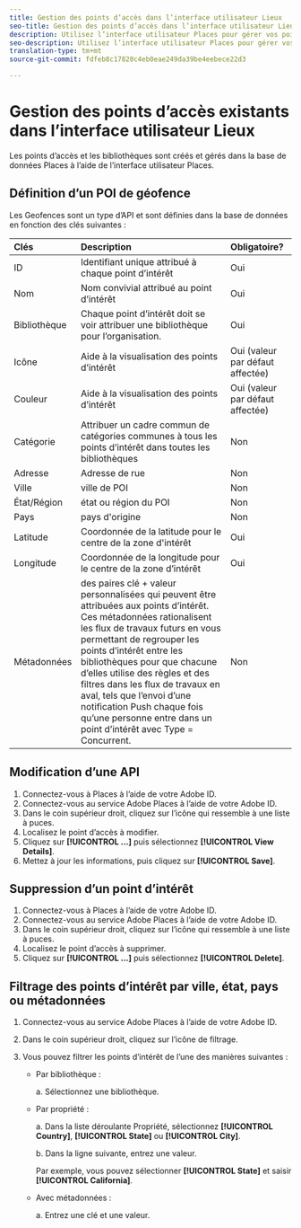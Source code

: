 ```yaml
---
title: Gestion des points d’accès dans l’interface utilisateur Lieux
seo-title: Gestion des points d’accès dans l’interface utilisateur Lieux
description: Utilisez l’interface utilisateur Places pour gérer vos points d’intérêt.
seo-description: Utilisez l’interface utilisateur Places pour gérer vos points d’intérêt.
translation-type: tm+mt
source-git-commit: fdfeb8c17820c4eb0eae249da39be4eebece22d3

---
```



# Gestion des points d’accès existants dans l’interface utilisateur Lieux

Les points d’accès et les bibliothèques sont créés et gérés dans la base de données Places à l’aide de l’interface utilisateur Places.

## Définition d’un POI de géofence

Les Geofences sont un type d’API et sont définies dans la base de données en fonction des clés suivantes :

| Clés | Description | Obligatoire? |
| :--- | :--- | :--- |
| ID | Identifiant unique attribué à chaque point d’intérêt | Oui |
| Nom | Nom convivial attribué au point d’intérêt | Oui |
| Bibliothèque | Chaque point d’intérêt doit se voir attribuer une bibliothèque pour l’organisation. | Oui |
| Icône | Aide à la visualisation des points d’intérêt | Oui (valeur par défaut affectée) |
| Couleur | Aide à la visualisation des points d’intérêt | Oui (valeur par défaut affectée) |
| Catégorie | Attribuer un cadre commun de catégories communes à tous les points d’intérêt dans toutes les bibliothèques | Non |
| Adresse | Adresse de rue | Non |
| Ville | ville de POI | Non |
| État/Région | état ou région du POI | Non |
| Pays | pays d'origine | Non |
| Latitude | Coordonnée de la latitude pour le centre de la zone d'intérêt | Oui |
| Longitude | Coordonnée de la longitude pour le centre de la zone d’intérêt | Oui |
| Métadonnées | des paires clé + valeur personnalisées qui peuvent être attribuées aux points d’intérêt. Ces métadonnées rationalisent les flux de travaux futurs en vous permettant de regrouper les points d’intérêt entre les bibliothèques pour que chacune d’elles utilise des règles et des filtres dans les flux de travaux en aval, tels que l’envoi d’une notification Push chaque fois qu’une personne entre dans un point d’intérêt avec Type = Concurrent. | Non |


## Modification d’une API

1. Connectez-vous à Places à l’aide de votre Adobe ID.
1. Connectez-vous au service Adobe Places à l’aide de votre Adobe ID.
1. Dans le coin supérieur droit, cliquez sur l’icône qui ressemble à une liste à puces.
1. Localisez le point d’accès à modifier.
1. Cliquez sur **[!UICONTROL ...]** puis sélectionnez **[!UICONTROL View Details]**.
1. Mettez à jour les informations, puis cliquez sur **[!UICONTROL Save]**.

## Suppression d’un point d’intérêt

1. Connectez-vous à Places à l’aide de votre Adobe ID.
1. Connectez-vous au service Adobe Places à l’aide de votre Adobe ID.
1. Dans le coin supérieur droit, cliquez sur l’icône qui ressemble à une liste à puces.
1. Localisez le point d’accès à supprimer.
1. Cliquez sur **[!UICONTROL ...]** puis sélectionnez **[!UICONTROL Delete]**.

## Filtrage des points d’intérêt par ville, état, pays ou métadonnées

1. Connectez-vous au service Adobe Places à l’aide de votre Adobe ID.
1. Dans le coin supérieur droit, cliquez sur l’icône de filtrage.
1. Vous pouvez filtrer les points d’intérêt de l’une des manières suivantes :

   * Par bibliothèque :

      a. Sélectionnez une bibliothèque.

   * Par propriété :

      a. Dans la liste déroulante Propriété, sélectionnez **[!UICONTROL Country]**, **[!UICONTROL State]** ou **[!UICONTROL City]**.

      b. Dans la ligne suivante, entrez une valeur.

      Par exemple, vous pouvez sélectionner **[!UICONTROL State]** et saisir **[!UICONTROL California]**.

   * Avec métadonnées :

      a. Entrez une clé et une valeur.
